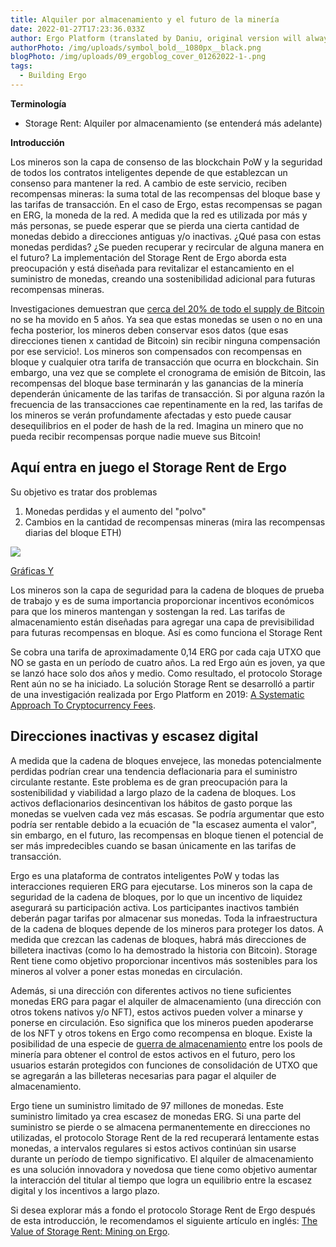 ```yaml
---
title: Alquiler por almacenamiento y el futuro de la minería
date: 2022-01-27T17:23:36.033Z
author: Ergo Platform (translated by Daniu, original version will always prevail)
authorPhoto: /img/uploads/symbol_bold__1080px__black.png
blogPhoto: /img/uploads/09_ergoblog_cover_01262022-1-.png
tags:
  - Building Ergo
---
```

<!--StartFragment-->

**Terminología**
- Storage Rent: Alquiler por almacenamiento (se entenderá más adelante)

**Introducción**

Los mineros son la capa de consenso de las blockchain PoW y la seguridad de todos los contratos inteligentes depende de que establezcan un consenso para mantener la red. A cambio de este servicio, reciben recompensas mineras: la suma total de las recompensas del bloque base y las tarifas de transacción. En el caso de Ergo, estas recompensas se pagan en ERG, la moneda de la red. A medida que la red es utilizada por más y más personas, se puede esperar que se pierda una cierta cantidad de monedas debido a direcciones antiguas y/o inactivas. ¿Qué pasa con estas monedas perdidas? ¿Se pueden recuperar y recircular de alguna manera en el futuro? La implementación del Storage Rent de Ergo aborda esta preocupación y está diseñada para revitalizar el estancamiento en el suministro de monedas, creando una sostenibilidad adicional para futuras recompensas mineras.



Investigaciones demuestran que [cerca del 20% de todo el supply de Bitcoin](https://www.cryptimi.com/news/new-research-shows-21-of-bitcoin-unmoved-for-5-years) no se ha movido en 5 años. Ya sea que estas monedas se usen o no en una fecha posterior, los mineros deben conservar esos datos (que esas direcciones tienen x cantidad de Bitcoin) sin recibir ninguna compensación por ese servicio!. Los mineros son compensados ​​​​con recompensas en bloque y cualquier otra tarifa de transacción que ocurra en blockchain. Sin embargo, una vez que se complete el cronograma de emisión de Bitcoin, las recompensas del bloque base terminarán y las ganancias de la minería dependerán únicamente de las tarifas de transacción. Si por alguna razón la frecuencia de las transacciones cae repentinamente en la red, las tarifas de los mineros se verán profundamente afectadas y esto puede causar desequilibrios en el poder de hash de la red. Imagina un minero que no pueda recibir recompensas porque nadie mueve sus Bitcoin!



## Aquí entra en juego el Storage Rent de Ergo



Su objetivo es tratar dos problemas



1. Monedas perdidas y el aumento del "polvo"
2. Cambios en la cantidad de recompensas mineras (mira las recompensas diarias del bloque ETH)

![](https://lh6.googleusercontent.com/x7uiN72e95m0WTo-6Fz1Tfitae26BsIsjhFt2PUUWnpclTJFsVo-_tU9N3jUVSGZe3COP-G29rf-p7gMsFcWIkisCCiFwxR3iiOEbIh12ZBNTb6OAhpLgk2ShqHANTPCXQVjLT4r)

[Gráficas Y](https://ycharts.com/indicators/ethereum_block_rewards_per_day)



Los mineros son la capa de seguridad para la cadena de bloques de prueba de trabajo y es de suma importancia proporcionar incentivos económicos para que los mineros mantengan y sostengan la red. Las tarifas de almacenamiento están diseñadas para agregar una capa de previsibilidad para futuras recompensas en bloque. Así es como funciona el Storage Rent


Se cobra una tarifa de aproximadamente 0,14 ERG por cada caja UTXO que NO se gasta en un período de cuatro años. La red Ergo aún es joven, ya que se lanzó hace solo dos años y medio. Como resultado, el protocolo Storage Rent aún no se ha iniciado. La solución Storage Rent se desarrolló a partir de una investigación realizada por Ergo Platform en 2019: [A Systematic Approach To Cryptocurrency Fees](https://fc18.ifca.ai/bitcoin/papers/bitcoin18-final18.pdf). 

## Direcciones inactivas y escasez digital


A medida que la cadena de bloques envejece, las monedas potencialmente perdidas podrían crear una tendencia deflacionaria para el suministro circulante restante. Este problema es de gran preocupación para la sostenibilidad y viabilidad a largo plazo de la cadena de bloques. Los activos deflacionarios desincentivan los hábitos de gasto porque las monedas se vuelven cada vez más escasas. Se podría argumentar que esto podría ser rentable debido a la ecuación de "la escasez aumenta el valor", sin embargo, en el futuro, las recompensas en bloque tienen el potencial de ser más impredecibles cuando se basan únicamente en las tarifas de transacción.



Ergo es una plataforma de contratos inteligentes PoW y todas las interacciones requieren ERG para ejecutarse. Los mineros son la capa de seguridad de la cadena de bloques, por lo que un incentivo de liquidez asegurará su participación activa. Los participantes inactivos también deberán pagar tarifas por almacenar sus monedas. Toda la infraestructura de la cadena de bloques depende de los mineros para proteger los datos. A medida que crezcan las cadenas de bloques, habrá más direcciones de billetera inactivas (como lo ha demostrado la historia con Bitcoin). Storage Rent tiene como objetivo proporcionar incentivos más sostenibles para los mineros al volver a poner estas monedas en circulación.



Además, si una dirección con diferentes activos no tiene suficientes monedas ERG para pagar el alquiler de almacenamiento (una dirección con otros tokens nativos y/o NFT), estos activos pueden volver a minarse y ponerse en circulación. Eso significa que los mineros pueden apoderarse de los NFT y otros tokens en Ergo como recompensa en bloque. Existe la posibilidad de una especie de [guerra de almacenamiento](https://curiaregiscrypto.medium.com/the-value-of-storage-rent-mining-on-ergo-b9e22d788d2) entre los pools de minería para obtener el control de estos activos en el futuro, pero los usuarios estarán protegidos con funciones de consolidación de UTXO que se agregarán a las billeteras necesarias para pagar el alquiler de almacenamiento.



Ergo tiene un suministro limitado de 97 millones de monedas. Este suministro limitado ya crea escasez de monedas ERG. Si una parte del suministro se pierde o se almacena permanentemente en direcciones no utilizadas, el protocolo Storage Rent de la red recuperará lentamente estas monedas, a intervalos regulares si estos activos continúan sin usarse durante un período de tiempo significativo. El alquiler de almacenamiento es una solución innovadora y novedosa que tiene como objetivo aumentar la interacción del titular al tiempo que logra un equilibrio entre la escasez digital y los incentivos a largo plazo.
 

Si desea explorar más a fondo el protocolo Storage Rent de Ergo después de esta introducción, le recomendamos el siguiente artículo en inglés: [The Value of Storage Rent: Mining on Ergo](https://curiaregiscrypto.medium.com/the-value-of-storage-rent-mining-on-ergo-b9e22d788d2). 


<!--EndFragment-->